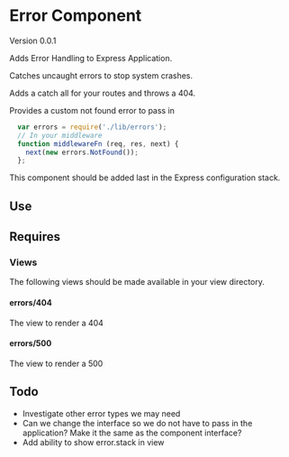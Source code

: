# Error Component

  Version 0.0.1

  Adds Error Handling to Express Application.

  Catches uncaught errors to stop system crashes.

  Adds a catch all for your routes and throws a 404.

  Provides a custom not found error to pass in

``` javascript
  var errors = require('./lib/errors');
  // In your middleware
  function middlewareFn (req, res, next) {
    next(new errors.NotFound());
  };
```

  This component should be added last in the Express configuration stack.

## Use

## Requires

### Views

  The following views should be made available in your view directory.

#### errors/404

  The view to render a 404

#### errors/500

  The view to render a 500

## Todo

  * Investigate other error types we may need
  * Can we change the interface so we do not have to pass in the application? Make it the same as the component interface?
  * Add ability to show error.stack in view